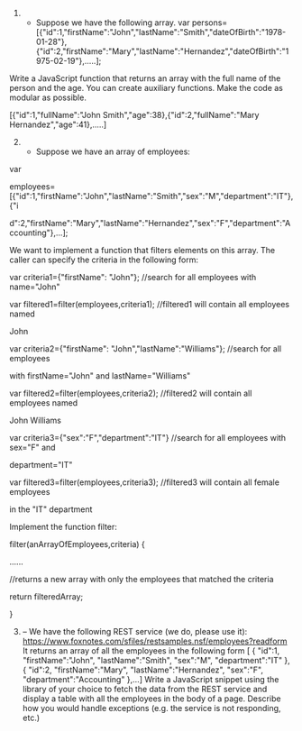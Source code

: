 1. - Suppose we have the following array.
var persons=[{"id":1,"firstName":"John","lastName":"Smith","dateOfBirth":"1978-01-28"},{"id":2,"firstName":"Mary","lastName":"Hernandez","dateOfBirth":"1975-02-19"},.....];

Write a JavaScript function that returns an array with the full name of the person and the age. You can create auxiliary functions. Make the code as modular as possible.

[{"id":1,"fullName":"John Smith","age":38},{"id":2,"fullName":"Mary Hernandez","age":41},.....]


2. - Suppose we have an array of employees:

var

employees=[{"id":1,"firstName":"John","lastName":"Smith","sex":"M","department":"IT"},{"i

d":2,"firstName":"Mary","lastName":"Hernandez","sex":"F","department":"Accounting"},...];

We want to implement a function that filters elements on this array. The caller can specify the criteria in the following form:

var criteria1={"firstName": "John"}; //search for all employees with name="John"

var filtered1=filter(employees,criteria1); //filtered1 will contain all employees named

John

var criteria2={"firstName": "John","lastName":"Williams"}; //search for all employees

with firstName="John" and lastName="Williams"

var filtered2=filter(employees,criteria2); //filtered2 will contain all employees named

John Williams

var criteria3={"sex":"F","department":"IT"} //search for all employees with sex="F" and

department="IT"

var filtered3=filter(employees,criteria3); //filtered3 will contain all female employees

in the "IT" department

Implement the function filter:

filter(anArrayOfEmployees,criteria) {

......

//returns a new array with only the employees that matched the criteria

return filteredArray;

}


3. – We have the following REST service (we do, please use it):
https://www.foxnotes.com/sfiles/restsamples.nsf/employees?readform
It returns an array of all the employees in the following form
[ { "id":1, "firstName":"John", "lastName":"Smith", "sex":"M", "department":"IT" }, {
"id":2, "firstName":"Mary", "lastName":"Hernandez", "sex":"F", "department":"Accounting"
},…]
Write a JavaScript snippet using the library of your choice to fetch the data from the REST service and display a table
with all the employees in the body of a page.
Describe how you would handle exceptions (e.g. the service is not responding, etc.)
